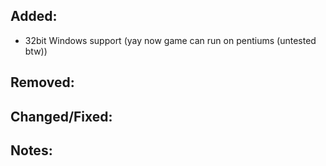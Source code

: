 ## Added:
- 32bit Windows support (yay now game can run on pentiums (untested btw))

## Removed:

## Changed/Fixed:

## Notes:
